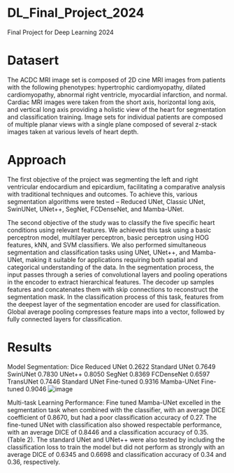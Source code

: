 # DL_Final_Project_2024
Final Project for Deep Learning 2024
# Datasert
The ACDC MRI image set is composed of 2D cine MRI images from patients with the following phenotypes: hypertrophic cardiomyopathy, dilated cardiomyopathy, abnormal right ventricle, myocardial infarction, and normal. Cardiac MRI images were taken from the short axis, horizontal long axis, and vertical long axis providing a holistic view of the heart for segmentation and classification training. Image sets for individual patients are composed of multiple planar views with a single plane composed of several z-stack images taken at various levels of heart depth.
# Approach

The first objective of the project was segmenting the left and right ventricular endocardium and epicardium, facilitating a comparative analysis with traditional techniques and outcomes. To achieve this, various segmentation algorithms were tested – Reduced UNet, Classic UNet, SwinUNet, UNet++, SegNet, FCDenseNet, and Mamba-UNet.

The second objective of the study was to classify the five specific heart conditions using relevant features. We achieved this task using a basic perceptron model, multilayer perceptron, basic perceptron using HOG features, kNN, and SVM classifiers. We also performed simultaneous segmentation and classification tasks using UNet, UNet++, and Mamba-UNet, making it suitable for applications requiring both spatial and categorical understanding of the data. In the segmentation process, the input passes through a series of convolutional layers and pooling operations in the encoder to extract hierarchical features. The decoder up samples features and concatenates them with skip connections to reconstruct the segmentation mask. In the classification process of this task, features from the deepest layer of the segmentation encoder are used for classification. Global average pooling compresses feature maps into a vector, followed by fully connected layers for classification.

# Results
Model	Segmentation: Dice
Reduced UNet	0.2622
Standard UNet	0.7649
SwinUNet	0.7830
UNet++	0.8050
SegNet	0.8369
FCDenseNet	0.6597
TransUNet	0.7446
Standard UNet Fine-tuned	0.9316
Mamba-UNet Fine-tuned	0.9046
![image](https://github.com/nidhisoley/DL_Final_Project_2024/assets/71967651/012f76dd-c37f-4ee4-a3ff-2c2c4f742e63)

Multi-task Learning Performance:
Fine tuned Mamba-UNet excelled in the segmentation task when combined with the classifier, with an average DICE coefficient of 0.8670, but had a poor classification accuracy of 0.27. The fine-tuned UNet with classification also showed respectable performance, with an average DICE of 0.8446 and a classification accuracy of 0.35. (Table 2). The standard UNet and UNet++ were also tested by including the classification loss to train the model but did not perform as strongly with an average DICE of 0.6345 and 0.6698 and classification accuracy of 0.34 and 0.36, respectively.





